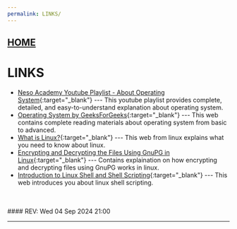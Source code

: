 ```yaml
---
permalink: LINKS/
---
```


## [HOME](../)

# LINKS

* [Neso Academy Youtube Playlist - About Operating System](https://www.youtube.com/playlist?list=PLBlnK6fEyqRiVhbXDGLXDk_OQAeuVcp2O){:target="_blank"} ---
  This youtube playlist provides complete, detailed, and easy-to-understand explanation about operating system.
* [Operating System by GeeksForGeeks](https://www.geeksforgeeks.org/operating-systems/){:target="_blank"} ---
  This web contains complete reading materials about operating system from basic to advanced.
* [What is Linux?](https://www.linux.com/what-is-linux/){:target="_blank"} ---
  This web from linux explains what you need to know about linux.
* [Encrypting and Decrypting the Files Using GnuPG in Linux](https://www.geeksforgeeks.org/encrypting-and-decrypting-the-files-using-gnupg-in-linux/){:target="_blank"} ---
  Contains explaination on how encrypting and decrypting files using GnuPG works in linux.
* [Introduction to Linux Shell and Shell Scripting](https://www.geeksforgeeks.org/introduction-linux-shell-shell-scripting/){:target="_blank"} ---
  This web introduces you about linux shell scripting.
<br>
<br>
#### REV: Wed 04 Sep 2024 21:00
<hr>
